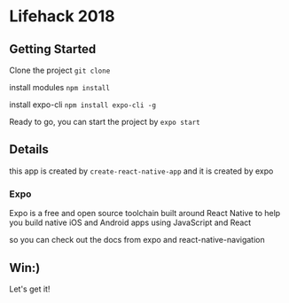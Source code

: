 # Lifehack 2018

## Getting Started

Clone the project
`git clone`

install modules
`npm install`

install expo-cli
`npm install expo-cli -g`

Ready to go, you can start the project by
`expo start`

## Details

this app is created by 
`create-react-native-app`
and it is created by expo

### Expo

Expo is a free and open source toolchain built around React Native to help you build native iOS and Android apps using JavaScript and React

so you can check out the docs from expo and react-native-navigation

## Win:)

Let's get it!
